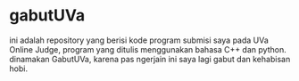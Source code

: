 # gabutUVa
ini adalah repository yang berisi kode program submisi saya pada UVa Online Judge, program yang ditulis menggunakan bahasa C++ dan python. 
dinamakan GabutUVa, karena pas ngerjain ini saya lagi gabut dan kehabisan hobi.
